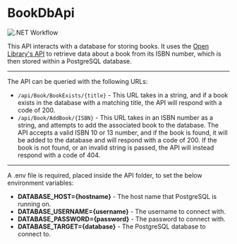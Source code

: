 # BookDbApi
![.NET Workflow](https://github.com/Gareth8/BookDbApi/actions/workflows/dotnet.yml/badge.svg)

This API interacts with a database for storing books. It uses the [Open Library's API](https://openlibrary.org/developers/api) to retrieve data about a book from its ISBN number, which is then stored within a PostgreSQL database.

---

The API can be queried with the following URLs:
-  `/api/Book/BookExists/{title}` - This URL takes in a string, and if a book exists in the database with a matching title, the API will respond with a code of 200.
- `/api/Book/AddBook/{ISBN}` - This URL takes in an ISBN number as a string, and attempts to add the associated book to the database. The API accepts a valid ISBN 10 or 13 number, and if the book is found, it will be added to the database and will respond with a code of 200. If the book is not found, or an invalid string is passed, the API will instead respond with a code of 404.

---

A .env file is required, placed inside the API folder, to set the below environment variables:
- **DATABASE_HOST={hostname}** - The host name that PostgreSQL is running on.  
- **DATABASE_USERNAME={username}**  - The username to connect with. 
- **DATABASE_PASSWORD={password}** - The password to connect with.
- **DATABASE_TARGET={database}** - The PostgreSQL database to connect to.
